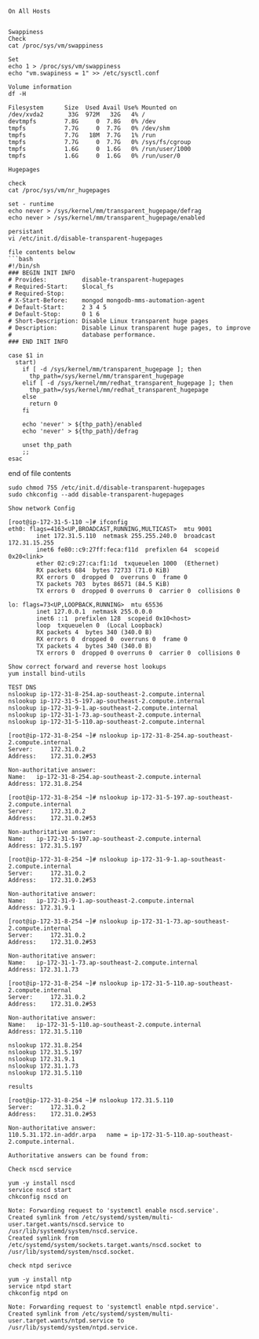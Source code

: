 ```
On All Hosts


Swappiness
Check
cat /proc/sys/vm/swappiness

Set
echo 1 > /proc/sys/vm/swappiness
echo "vm.swapiness = 1" >> /etc/sysctl.conf

Volume information 
df -H

Filesystem      Size  Used Avail Use% Mounted on
/dev/xvda2       33G  972M   32G   4% /
devtmpfs        7.8G     0  7.8G   0% /dev
tmpfs           7.7G     0  7.7G   0% /dev/shm
tmpfs           7.7G   18M  7.7G   1% /run
tmpfs           7.7G     0  7.7G   0% /sys/fs/cgroup
tmpfs           1.6G     0  1.6G   0% /run/user/1000
tmpfs           1.6G     0  1.6G   0% /run/user/0

Hugepages

check
cat /proc/sys/vm/nr_hugepages 

set - runtime
echo never > /sys/kernel/mm/transparent_hugepage/defrag
echo never > /sys/kernel/mm/transparent_hugepage/enabled

persistant
vi /etc/init.d/disable-transparent-hugepages

file contents below
```bash
#!/bin/sh
### BEGIN INIT INFO
# Provides:          disable-transparent-hugepages
# Required-Start:    $local_fs
# Required-Stop:
# X-Start-Before:    mongod mongodb-mms-automation-agent
# Default-Start:     2 3 4 5
# Default-Stop:      0 1 6
# Short-Description: Disable Linux transparent huge pages
# Description:       Disable Linux transparent huge pages, to improve
#                    database performance.
### END INIT INFO

case $1 in
  start)
    if [ -d /sys/kernel/mm/transparent_hugepage ]; then
      thp_path=/sys/kernel/mm/transparent_hugepage
    elif [ -d /sys/kernel/mm/redhat_transparent_hugepage ]; then
      thp_path=/sys/kernel/mm/redhat_transparent_hugepage
    else
      return 0
    fi

    echo 'never' > ${thp_path}/enabled
    echo 'never' > ${thp_path}/defrag

    unset thp_path
    ;;
esac
```

end of file contents
```
sudo chmod 755 /etc/init.d/disable-transparent-hugepages
sudo chkconfig --add disable-transparent-hugepages

Show network Config

[root@ip-172-31-5-110 ~]# ifconfig
eth0: flags=4163<UP,BROADCAST,RUNNING,MULTICAST>  mtu 9001
        inet 172.31.5.110  netmask 255.255.240.0  broadcast 172.31.15.255
        inet6 fe80::c9:27ff:feca:f11d  prefixlen 64  scopeid 0x20<link>
        ether 02:c9:27:ca:f1:1d  txqueuelen 1000  (Ethernet)
        RX packets 684  bytes 72733 (71.0 KiB)
        RX errors 0  dropped 0  overruns 0  frame 0
        TX packets 703  bytes 86571 (84.5 KiB)
        TX errors 0  dropped 0 overruns 0  carrier 0  collisions 0

lo: flags=73<UP,LOOPBACK,RUNNING>  mtu 65536
        inet 127.0.0.1  netmask 255.0.0.0
        inet6 ::1  prefixlen 128  scopeid 0x10<host>
        loop  txqueuelen 0  (Local Loopback)
        RX packets 4  bytes 340 (340.0 B)
        RX errors 0  dropped 0  overruns 0  frame 0
        TX packets 4  bytes 340 (340.0 B)
        TX errors 0  dropped 0 overruns 0  carrier 0  collisions 0
		
Show correct forward and reverse host lookups
yum install bind-utils

TEST DNS
nslookup ip-172-31-8-254.ap-southeast-2.compute.internal
nslookup ip-172-31-5-197.ap-southeast-2.compute.internal
nslookup ip-172-31-9-1.ap-southeast-2.compute.internal
nslookup ip-172-31-1-73.ap-southeast-2.compute.internal
nslookup ip-172-31-5-110.ap-southeast-2.compute.internal

[root@ip-172-31-8-254 ~]# nslookup ip-172-31-8-254.ap-southeast-2.compute.internal
Server:		172.31.0.2
Address:	172.31.0.2#53

Non-authoritative answer:
Name:	ip-172-31-8-254.ap-southeast-2.compute.internal
Address: 172.31.8.254

[root@ip-172-31-8-254 ~]# nslookup ip-172-31-5-197.ap-southeast-2.compute.internal
Server:		172.31.0.2
Address:	172.31.0.2#53

Non-authoritative answer:
Name:	ip-172-31-5-197.ap-southeast-2.compute.internal
Address: 172.31.5.197

[root@ip-172-31-8-254 ~]# nslookup ip-172-31-9-1.ap-southeast-2.compute.internal
Server:		172.31.0.2
Address:	172.31.0.2#53

Non-authoritative answer:
Name:	ip-172-31-9-1.ap-southeast-2.compute.internal
Address: 172.31.9.1

[root@ip-172-31-8-254 ~]# nslookup ip-172-31-1-73.ap-southeast-2.compute.internal
Server:		172.31.0.2
Address:	172.31.0.2#53

Non-authoritative answer:
Name:	ip-172-31-1-73.ap-southeast-2.compute.internal
Address: 172.31.1.73

[root@ip-172-31-8-254 ~]# nslookup ip-172-31-5-110.ap-southeast-2.compute.internal
Server:		172.31.0.2
Address:	172.31.0.2#53

Non-authoritative answer:
Name:	ip-172-31-5-110.ap-southeast-2.compute.internal
Address: 172.31.5.110

nslookup 172.31.8.254
nslookup 172.31.5.197
nslookup 172.31.9.1
nslookup 172.31.1.73
nslookup 172.31.5.110

results 

[root@ip-172-31-8-254 ~]# nslookup 172.31.5.110
Server:		172.31.0.2
Address:	172.31.0.2#53

Non-authoritative answer:
110.5.31.172.in-addr.arpa	name = ip-172-31-5-110.ap-southeast-2.compute.internal.

Authoritative answers can be found from:

Check nscd service 

yum -y install nscd
service nscd start
chkconfig nscd on

Note: Forwarding request to 'systemctl enable nscd.service'.
Created symlink from /etc/systemd/system/multi-user.target.wants/nscd.service to /usr/lib/systemd/system/nscd.service.
Created symlink from /etc/systemd/system/sockets.target.wants/nscd.socket to /usr/lib/systemd/system/nscd.socket.

check ntpd serivce

yum -y install ntp
service ntpd start
chkconfig ntpd on

Note: Forwarding request to 'systemctl enable ntpd.service'.
Created symlink from /etc/systemd/system/multi-user.target.wants/ntpd.service to /usr/lib/systemd/system/ntpd.service.

```
